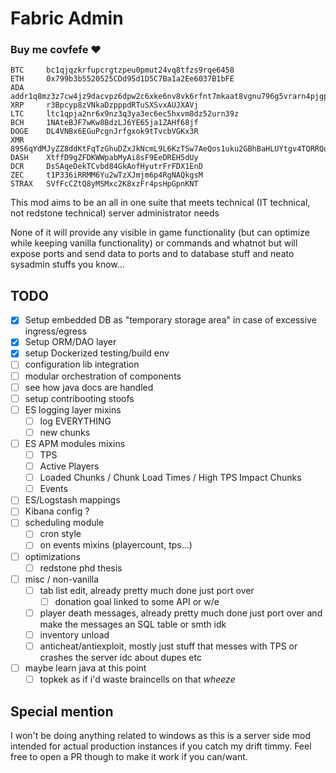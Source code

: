 # Fabric Admin

### Buy me covfefe ❤️
```
BTC     bc1qjqzkrfupcrgtzpeu0pmut24vq8tfzs9rqe6458
ETH     0x799b3b5520525CDd95d1D5C7Ba1a2Ee6037B1bFE
ADA     addr1q8mz3z7cw4jz9dacvpz6dpw2c6xke6nv8vk6rfnt7mkaat8vgnu796g5vrarn4pjgpdqkare9zryx645e25wcae8636q97typg
XRP     r3Bpcyp8zVNkaDzpppdRTuSXSvxAUJXAVj
LTC     ltc1qpja2nr6x9nz3q3ya3ec6ec5hxvm8dz52urn39z
BCH     1NAteBJF7wKw8BdzLJ6YE65ja1ZAHf68jf
DOGE    DL4VNBx6EGuPcgnJrfgxok9tTvcbVGKx3R
XMR     89S6qYdMJyZZ8ddKtFqTzGhuDZxJkNcmL9L6KzTSw7AeQos1uku2GBhBaHLUYtgv4TQRRQuNF4FixAu6geKC2r25NyWZj2Q
DASH    XtffD9gZFDKWWpabMyAi8sF9EeDREH5dUy
DCR     DsSAqeDekTCvbd84GkAofHyutrFrFDX1EnD
ZEC     t1P336iRRMM6Yu2wTzXJmjm6p4RgNAQkgsM
STRAX   SVfFcCZtQ8yMSMxc2K8xzFr4psHpGpnKNT 
```

This mod aims to be an all in one suite that meets technical (IT technical, not redstone technical) server administrator needs

None of it will provide any visible in game functionality (but can optimize while keeping vanilla functionality) or commands and whatnot but will expose ports and send data to ports and to database stuff and neato sysadmin stuffs you know...

## TODO
- [x] Setup embedded DB as "temporary storage area" in case of excessive ingress/egress
- [x] Setup ORM/DAO layer 
- [x] setup Dockerized testing/build env
- [ ] configuration lib integration
- [ ] modular orchestration of components
- [ ] see how java docs are handled
- [ ] setup contribooting stoofs
- [ ] ES logging layer mixins
    - [ ] log EVERYTHING
    - [ ] new chunks
- [ ] ES APM modules mixins
    - [ ] TPS
    - [ ] Active Players
    - [ ] Loaded Chunks / Chunk Load Times / High TPS Impact Chunks
    - [ ] Events
- [ ] ES/Logstash mappings
- [ ] Kibana config ?
- [ ] scheduling module
    - [ ] cron style
    - [ ] on events mixins (playercount, tps...)
- [ ] optimizations
    - [ ] redstone phd thesis
- [ ] misc / non-vanilla
    - [ ] tab list edit, already pretty much done just port over
        - [ ] donation goal linked to some API or w/e
    - [ ] player death messages, already pretty much done just port over and make the messages an SQL table or smth idk
    - [ ] inventory unload 
    - [ ] anticheat/antiexploit, mostly just stuff that messes with TPS or crashes the server idc about dupes etc
- [ ] maybe learn java at this point
    - [ ] topkek as if i'd waste braincells on that *wheeze*
    
## Special mention
I won't be doing anything related to windows as this is a server side mod intended for actual production instances if you catch my drift timmy.
Feel free to open a PR though to make it work if you can/want.
